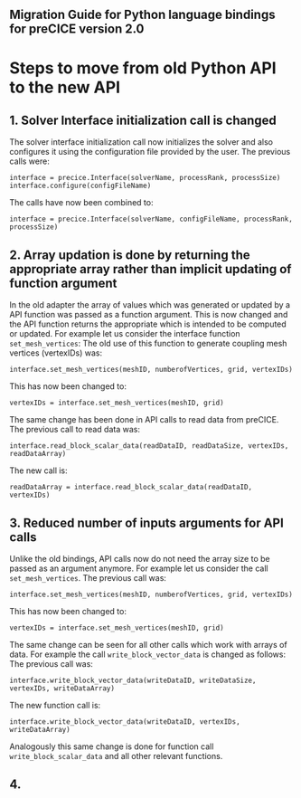 Migration Guide for Python language bindings for preCICE version 2.0
------------------------------------

# Steps to move from old Python API to the new API

## 1. Solver Interface initialization call is changed

The solver interface initialization call now initializes the solver and also configures it using the configuration
file provided by the user.
The previous calls were:
```
interface = precice.Interface(solverName, processRank, processSize)
interface.configure(configFileName)
```
The calls have now been combined to:
```
interface = precice.Interface(solverName, configFileName, processRank, processSize)
```

## 2. Array updation is done by returning the appropriate array rather than implicit updating of function argument

In the old adapter the array of values which was generated or updated by a API function was passed as a function argument.
This is now changed and the API function returns the appropriate which is intended to be computed or updated.
For example let us consider the interface function `set_mesh_vertices`:
The old use of this function to generate coupling mesh vertices (vertexIDs) was:
```
interface.set_mesh_vertices(meshID, numberofVertices, grid, vertexIDs)
```
This has now been changed to:
```
vertexIDs = interface.set_mesh_vertices(meshID, grid)
```
The same change has been done in API calls to read data from preCICE. 
The previous call to read data was:
```
interface.read_block_scalar_data(readDataID, readDataSize, vertexIDs, readDataArray)
```
The new call is:
```
readDataArray = interface.read_block_scalar_data(readDataID, vertexIDs)
```

## 3. Reduced number of inputs arguments for API calls

Unlike the old bindings, API calls now do not need the array size to be passed as an argument anymore. 
For example let us consider the call `set_mesh_vertices`.
The previous call was:
```
interface.set_mesh_vertices(meshID, numberofVertices, grid, vertexIDs)
```
This has now been changed to:
```
vertexIDs = interface.set_mesh_vertices(meshID, grid)
```
The same change can be seen for all other calls which work with arrays of data. For example the call
`write_block_vector_data` is changed as follows:
The previous call was:
```
interface.write_block_vector_data(writeDataID, writeDataSize, vertexIDs, writeDataArray)
```
The new function call is:
```
interface.write_block_vector_data(writeDataID, vertexIDs, writeDataArray)
```
Analogously this same change is done for function call `write_block_scalar_data` and all other relevant functions.

## 4. 

